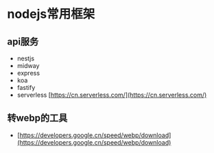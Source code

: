 # nodejs常用框架

## api服务

- nestjs
- midway
- express
- koa
- fastify
- serverless [https://cn.serverless.com/](https://cn.serverless.com/)

## 转webp的工具

- [https://developers.google.cn/speed/webp/download](https://developers.google.cn/speed/webp/download)
